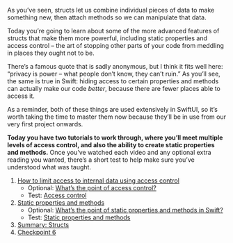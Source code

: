 As you’ve seen, structs let us combine individual pieces of data to make something new, then attach methods so we can manipulate that data.

Today you’re going to learn about some of the more advanced features of structs that make them more powerful, including static properties and access control – the art of stopping other parts of your code from meddling in places they ought not to be.

There’s a famous quote that is sadly anonymous, but I think it fits well here: “privacy is power – what people don’t know, they can’t ruin.” As you’ll see, the same is true in Swift: hiding access to certain properties and methods can actually make our code _better_, because there are fewer places able to access it.

As a reminder, both of these things are used extensively in SwiftUI, so it’s worth taking the time to master them now because they’ll be in use from our very first project onwards.

**Today you have two tutorials to work through, where you’ll meet multiple levels of access control, and also the ability to create static properties and methods.** Once you’ve watched each video and any optional extra reading you wanted, there’s a short test to help make sure you’ve understood what was taught.

1. [How to limit access to internal data using access control](https://www.hackingwithswift.com/quick-start/beginners/how-to-limit-access-to-internal-data-using-access-control)
    - Optional: [What’s the point of access control?](https://www.hackingwithswift.com/quick-start/understanding-swift/whats-the-point-of-access-control)
    - Test: [Access control](https://www.hackingwithswift.com/review/sixty/access-control)
2. [Static properties and methods](https://www.hackingwithswift.com/quick-start/beginners/static-properties-and-methods)
    - Optional: [What’s the point of static properties and methods in Swift?](https://www.hackingwithswift.com/quick-start/understanding-swift/whats-the-point-of-static-properties-and-methods-in-swift)
    - Test: [Static properties and methods](https://www.hackingwithswift.com/review/sixty/static-properties-and-methods)
3. [Summary: Structs](https://www.hackingwithswift.com/quick-start/beginners/summary-structs)
4. [Checkpoint 6](https://www.hackingwithswift.com/quick-start/beginners/checkpoint-6)